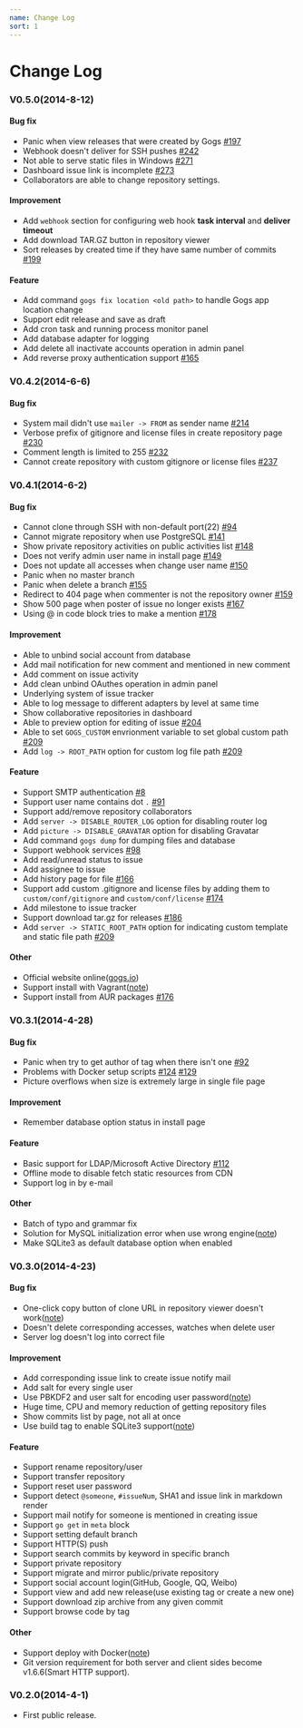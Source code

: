 ```yaml
---
name: Change Log
sort: 1
---
```


# Change Log

### V0.5.0(2014-8-12)

#### Bug fix

- Panic when view releases that were created by Gogs [#197](https://github.com/gogits/gogs/issues/197)
- Webhook doesn't deliver for SSH pushes [#242](https://github.com/gogits/gogs/issues/242)
- Not able to serve static files in Windows [#271](https://github.com/gogits/gogs/issues/271)
- Dashboard issue link is incomplete [#273](https://github.com/gogits/gogs/issues/273)
- Collaborators are able to change repository settings.

#### Improvement

- Add `webhook` section for configuring web hook **task interval** and **deliver timeout**
- Add download TAR.GZ button in repository viewer
- Sort releases by created time if they have same number of commits [#199](https://github.com/gogits/gogs/issues/199)

#### Feature

- Add command `gogs fix location <old path>` to handle Gogs app location change
- Support edit release and save as draft
- Add cron task and running process monitor panel
- Add database adapter for logging
- Add delete all inactivate accounts operation in admin panel
- Add reverse proxy authentication support [#165](https://github.com/gogits/gogs/issues/165)

### V0.4.2(2014-6-6)

#### Bug fix

- System mail didn't use `mailer -> FROM` as sender name [#214](https://github.com/gogits/gogs/issues/214)
- Verbose prefix of gitignore and license files in create repository page [#230](https://github.com/gogits/gogs/issues/230)
- Comment length is limited to 255 [#232](https://github.com/gogits/gogs/issues/232)
- Cannot create repository with custom gitignore or license files [#237](https://github.com/gogits/gogs/issues/237)

### V0.4.1(2014-6-2)

#### Bug fix

- Cannot clone through SSH with non-default port(22) [#94](https://github.com/gogits/gogs/issues/94)
- Cannot migrate repository when use PostgreSQL [#141](https://github.com/gogits/gogs/issues/141)
- Show private repository activities on public activities list [#148](https://github.com/gogits/gogs/issues/148)
- Does not verify admin user name in install page [#149](https://github.com/gogits/gogs/issues/149)
- Does not update all accesses when change user name [#150](https://github.com/gogits/gogs/issues/150)
- Panic when no master branch
- Panic when delete a branch [#155](https://github.com/gogits/gogs/issues/155)
- Redirect to 404 page when commenter is not the repository owner [#159](https://github.com/gogits/gogs/issues/159)
- Show 500 page when poster of issue no longer exists [#167](https://github.com/gogits/gogs/issues/167)
- Using @ in code block tries to make a mention [#178](https://github.com/gogits/gogs/issues/178)

#### Improvement

- Able to unbind social account from database
- Add mail notification for new comment and mentioned in new comment
- Add comment on issue activity
- Add clean unbind OAuthes operation in admin panel
- Underlying system of issue tracker
- Able to log message to different adapters by level at same time
- Show collaborative repositories in dashboard
- Able to preview option for editing of issue [#204](https://github.com/gogits/gogs/issues/204)
- Able to set `GOGS_CUSTOM` envrionment variable to set global custom path [#209](https://github.com/gogits/gogs/issues/209)
- Add `log -> ROOT_PATH` option for custom log file path [#209](https://github.com/gogits/gogs/issues/209)

#### Feature

- Support SMTP authentication [#8](https://github.com/gogits/gogs/issues/8)
- Support user name contains dot `.` [#91](https://github.com/gogits/gogs/issues/91)
- Support add/remove repository collaborators
- Add `server -> DISABLE_ROUTER_LOG` option for disabling router log
- Add `picture -> DISABLE_GRAVATAR` option for disabling Gravatar
- Add command `gogs dump` for dumping files and database
- Support webhook services [#98](https://github.com/gogits/gogs/issues/98)
- Add read/unread status to issue
- Add assignee to issue
- Add history page for file [#166](https://github.com/gogits/gogs/issues/166)
- Support add custom .gitignore and license files by adding them to `custom/conf/gitignore` and `custom/conf/license` [#174](https://github.com/gogits/gogs/issues/174)
- Add milestone to issue tracker
- Support download tar.gz for releases [#186](https://github.com/gogits/gogs/issues/186)
- Add `server -> STATIC_ROOT_PATH` option for indicating custom template and static file path [#209](https://github.com/gogits/gogs/issues/209)


#### Other

- Official website online([gogs.io](http://gogs.io))
- Support install with Vagrant([note](https://github.com/geerlingguy/ansible-vagrant-examples/tree/master/gogs))
- Support install from AUR packages [#176](https://github.com/gogits/gogs/issues/176)

### V0.3.1(2014-4-28)

#### Bug fix

- Panic when try to get author of tag when there isn't one [#92](https://github.com/gogits/gogs/issues/92)
- Problems with Docker setup scripts [#124](https://github.com/gogits/gogs/pull/124) [#129](https://github.com/gogits/gogs/pull/129)
- Picture overflows when size is extremely large in single file page

#### Improvement

- Remember database option status in install page

#### Feature

- Basic support for LDAP/Microsoft Active Directory [#112](https://github.com/gogits/gogs/pull/112)
- Offline mode to disable fetch static resources from CDN
- Support log in by e-mail

#### Other

- Batch of typo and grammar fix
- Solution for MySQL initialization error when use wrong engine([note](https://github.com/gogits/gogs/wiki/Troubleshooting#error-1071-specified-key-was-too-long-max-key-length-is-1000-bytes))
- Make SQLite3 as default database option when enabled

### V0.3.0(2014-4-23)

#### Bug fix

- One-click copy button of clone URL in repository viewer doesn't work([note](https://github.com/gogits/gogs/wiki/Known-Issues#repository-viewerurl-usernamereponame))
- Doesn't delete corresponding accesses, watches when delete user
- Server log doesn't log into correct file

#### Improvement

- Add corresponding issue link to create issue notify mail
- Add salt for every single user
- Use PBKDF2 and user salt for encoding user password([note](https://github.com/gogits/gogs/wiki/Troubleshooting#upgrade-from-v020))
- Huge time, CPU and memory reduction of getting repository files 
- Show commits list by page, not all at once
- Use build tag to enable SQLite3 support([note](https://github.com/gogits/gogs/wiki/Install-from-source#install))

#### Feature

- Support rename repository/user
- Support transfer repository
- Support reset user password
- Support detect `@someone`, `#issueNum`, SHA1 and issue link in markdown render
- Support mail notify for someone is mentioned in creating issue
- Support `go get` in `meta` block
- Support setting default branch
- Support HTTP(S) push
- Support search commits by keyword in specific branch
- Support private repository
- Support migrate and mirror public/private repository
- Support social account login(GitHub, Google, QQ, Weibo)
- Support view and add new release(use existing tag or create a new one)
- Support download zip archive from any given commit
- Support browse code by tag

#### Other

- Support deploy with Docker([note](https://github.com/gogits/gogs/tree/master/dockerfiles))
- Git version requirement for both server and client sides become v1.6.6(Smart HTTP support).

### V0.2.0(2014-4-1)

- First public release.